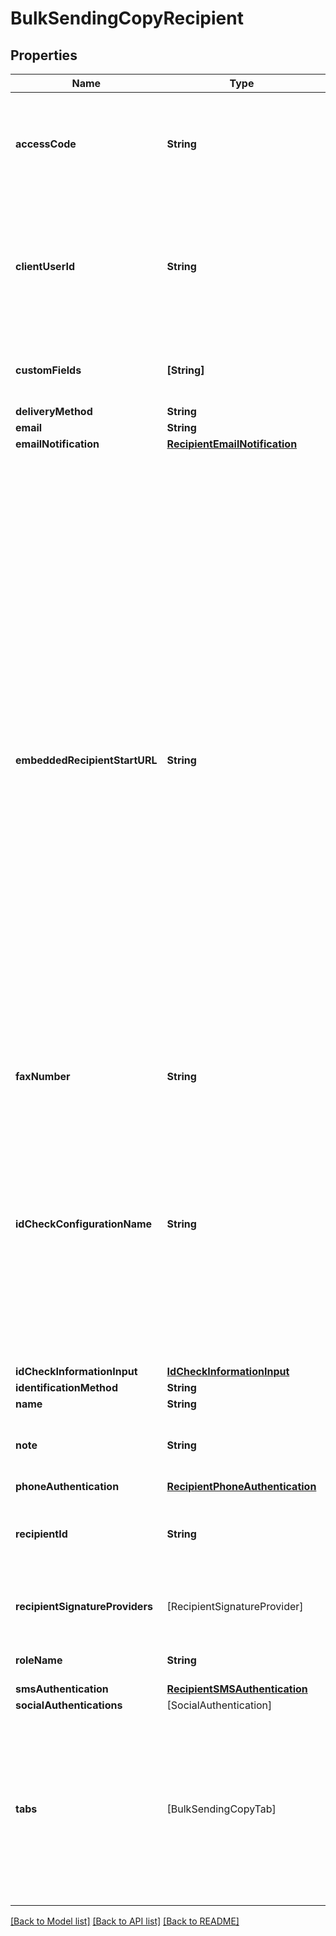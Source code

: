# BulkSendingCopyRecipient

## Properties
Name | Type | Description | Notes
------------ | ------------- | ------------- | -------------
**accessCode** | **String** | If a value is provided, the recipient must enter the value as the access code to view and sign the envelope.   Maximum Length: 50 characters and it must conform to the account&#39;s access code format setting.  If blank, but the signer &#x60;accessCode&#x60; property is set in the envelope, then that value is used.  If blank and the signer &#x60;accessCode&#x60; property is not set, then the access code is not required. | [optional] 
**clientUserId** | **String** | Specifies whether the recipient is embedded or remote.   If the &#x60;clientUserId&#x60; property is not null then the recipient is embedded. Use this field to associate the signer with their userId in your app. Authenticating the user is the responsibility of your app when you use embedded signing.  Note: if the &#x60;clientUserId&#x60; property is set and either &#x60;SignerMustHaveAccount&#x60; or &#x60;SignerMustLoginToSign&#x60; property of the account settings is set to  **true**, an error is generated on sending.   Maximum length: 100 characters.  | [optional] 
**customFields** | **[String]** | An optional array of strings that enables the sender to provide custom data about the recipient. This information is returned in the envelope status but otherwise not used by DocuSign. Each &#x60;customField&#x60; string can be a maximum of 100 characters. | [optional] 
**deliveryMethod** | **String** | Reserved for DocuSign. | [optional] 
**email** | **String** | The recipient&#39;s email address. | [optional] 
**emailNotification** | [**RecipientEmailNotification**](RecipientEmailNotification.md) |  | [optional] 
**embeddedRecipientStartURL** | **String** | Specifies a sender-provided valid URL string for redirecting an embedded recipient. When using this option, the embedded recipient still receives an email from DocuSign, just as a remote recipient would. When the document link in the email is clicked the recipient is redirected, through DocuSign, to the supplied URL to complete their actions. When routing to the URL, the sender&#39;s system (the server responding to the URL) must request a recipient token to launch a signing session.   If set to &#x60;SIGN_AT_DOCUSIGN&#x60;, the recipient is directed to an embedded signing or viewing process directly at DocuSign. The signing or viewing action is initiated by the DocuSign system and the transaction activity and Certificate of Completion records will reflect this. In all other ways the process is identical to an embedded signing or viewing operation launched by a partner.  It is important to understand that in a typical embedded workflow, the authentication of an embedded recipient is the responsibility of the sending application. DocuSign expects that senders will follow their own processes for establishing the recipient&#39;s identity. In this workflow the recipient goes through the sending application before the embedded signing or viewing process is initiated. However, when the sending application sets &#x60;EmbeddedRecipientStartURL&#x3D;SIGN_AT_DOCUSIGN&#x60;, the recipient goes directly to the embedded signing or viewing process, bypassing the sending application and any authentication steps the sending application would use. In this case, DocuSign recommends that you use one of the normal DocuSign authentication features (Access Code, Phone Authentication, SMS Authentication, etc.) to verify the identity of the recipient.  If the &#x60;clientUserId&#x60; property is NOT set, and the &#x60;embeddedRecipientStartURL&#x60; is set, DocuSign will ignore the redirect URL and launch the standard signing process for the email recipient. Information can be appended to the embedded recipient start URL using merge fields. The available merge fields items are: &#x60;envelopeId&#x60;, &#x60;recipientId&#x60;, &#x60;recipientName&#x60;, &#x60;recipientEmail&#x60;, and &#x60;customFields&#x60;. The &#x60;customFields&#x60; property must be set for the recipient or envelope. The merge fields are enclosed in double brackets.   *Example*:   &#x60;http://senderHost/[[mergeField1]]/ beginSigningSession? [[mergeField2]]&amp;[[mergeField3]]&#x60;  | [optional] 
**faxNumber** | **String** | Reserved for DocuSign. | [optional] 
**idCheckConfigurationName** | **String** | The name of the authentication check to use. This value must match one of the authentication types that the account uses. The names of these authentication types appear in the web console sending interface in the Identify list for a recipient. This setting overrides any default authentication setting. Valid values are:  - &#x60;Phone Auth $&#x60;: The recipient must authenticate by using two-factor authentication (2FA). You provide the phone number to use for 2FA in the &#x60;phoneAuthentication&#x60; object. - &#x60;SMS Auth $&#x60;: The recipient must authenticate via SMS. You provide the phone number to use in the &#x60;smsAuthentication&#x60; object. - &#x60;ID Check $&#x60;: The  recipient must answer detailed security questions.   **Example**: Your account has ID Check and SMS Authentication available. In the web console Identify list, these appear as ID Check $ and SMS Auth $. To use ID Check in an envelope, the idCheckConfigurationName should be ID Check $. For SMS, you would use SMS Auth $, and you would also need to add a phone number to the smsAuthentication node. | [optional] 
**idCheckInformationInput** | [**IdCheckInformationInput**](IdCheckInformationInput.md) |  | [optional] 
**identificationMethod** | **String** |  | [optional] 
**name** | **String** |  | [optional] 
**note** | **String** | A note sent to the recipient in the signing email. This note is unique to this recipient. In the user interface, it appears near the upper left corner of the document on the signing screen.  Maximum Length: 1000 characters.  | [optional] 
**phoneAuthentication** | [**RecipientPhoneAuthentication**](RecipientPhoneAuthentication.md) |  | [optional] 
**recipientId** | **String** | A local reference that senders use to map recipients to other objects, such as specific document tabs. Within an envelope, each &#x60;recipientId&#x60; must be unique, but there is no uniqueness requirement across envelopes. For example, many envelopes assign the first recipient a &#x60;recipientId&#x60; of &#x60;1&#x60;. | [optional] 
**recipientSignatureProviders** | [RecipientSignatureProvider] | The default signature provider is the DocuSign Electronic signature system. This parameter is used to specify one or more Standards Based Signature (digital signature) providers for the signer to use. [More information.](https://developers.docusign.com/esign-rest-api/guides/standards-based-signatures) | [optional] 
**roleName** | **String** | The name of the role associated with the recipient. This property is optional and is only used in place of a &#x60;recipientId&#x60;. | [optional] 
**smsAuthentication** | [**RecipientSMSAuthentication**](RecipientSMSAuthentication.md) |  | [optional] 
**socialAuthentications** | [SocialAuthentication] | Deprecated. | [optional] 
**tabs** | [BulkSendingCopyTab] | A list of tabs associated with the recipient. In a bulk send request, each of these recipient tabs must match a recipient tab on the envelope or template that you want to send. To match up, the &#x60;tabLabel&#x60; for this tab and the &#x60;tabLabel&#x60; for the corresponding tab on the envelope or template must be the same.  For example, if the envelope has a placeholder text tab with the &#x60;tabLabel&#x60; &#x60;childName&#x60;, you must assign the same &#x60;tabLabel&#x60; &#x60;childName&#x60; to the tab here that you are populating with that information.   You can use the following types of tabs to match bulk send recipients to an envelope:  - Text tabs - Radio group tabs (where the name of the &#x60;radioGroup&#x60; on the envelope is used as the &#x60;tabLabel&#x60; in the bulk send list) - List tabs | [optional] 

[[Back to Model list]](../README.md#documentation-for-models) [[Back to API list]](../README.md#documentation-for-api-endpoints) [[Back to README]](../README.md)


